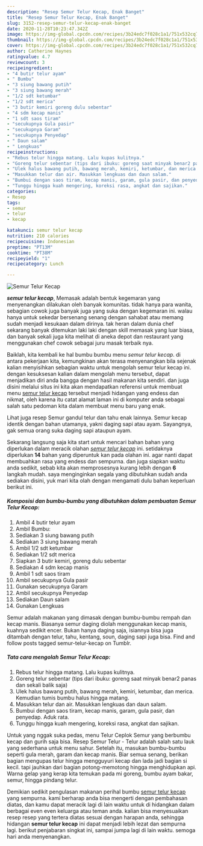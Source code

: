 ```yaml
---
description: "Resep Semur Telur Kecap, Enak Banget"
title: "Resep Semur Telur Kecap, Enak Banget"
slug: 3152-resep-semur-telur-kecap-enak-banget
date: 2020-11-28T10:23:47.342Z
image: https://img-global.cpcdn.com/recipes/3b24edc7f028c1a1/751x532cq70/semur-telur-kecap-foto-resep-utama.jpg
thumbnail: https://img-global.cpcdn.com/recipes/3b24edc7f028c1a1/751x532cq70/semur-telur-kecap-foto-resep-utama.jpg
cover: https://img-global.cpcdn.com/recipes/3b24edc7f028c1a1/751x532cq70/semur-telur-kecap-foto-resep-utama.jpg
author: Catherine Haynes
ratingvalue: 4.7
reviewcount: 3
recipeingredient:
- "4 butir telur ayam"
- " Bumbu"
- "3 siung bawang putih"
- "3 siung bawang merah"
- "1/2 sdt ketumbar"
- "1/2 sdt merica"
- "3 butir kemiri goreng dulu sebentar"
- "4 sdm kecap manis"
- "1 sdt saos tiram"
- "secukupnya Gula pasir"
- "secukupnya Garam"
- "secukupnya Penyedap"
- " Daun salam"
- " Lengkuas"
recipeinstructions:
- "Rebus telur hingga matang. Lalu kupas kulitnya."
- "Goreng telur sebentar (tips dari ibuku: goreng saat minyak benar2 panas dan sekali balik saja)"
- "Ulek halus bawang putih, bawang merah, kemiri, ketumbar, dan merica. Kemudian tumis bumbu halus hingga matang."
- "Masukkan telur dan air. Masukkan lengkuas dan daun salam."
- "Bumbui dengan saos tiram, kecap manis, garam, gula pasir, dan penyedap. Aduk rata."
- "Tunggu hingga kuah mengering, koreksi rasa, angkat dan sajikan."
categories:
- Resep
tags:
- semur
- telur
- kecap

katakunci: semur telur kecap 
nutrition: 210 calories
recipecuisine: Indonesian
preptime: "PT13M"
cooktime: "PT38M"
recipeyield: "1"
recipecategory: Lunch

---
```



![Semur Telur Kecap](https://img-global.cpcdn.com/recipes/3b24edc7f028c1a1/751x532cq70/semur-telur-kecap-foto-resep-utama.jpg)

<b><i>semur telur kecap</i></b>, Memasak adalah bentuk kegemaran yang menyenangkan dilakukan oleh banyak komunitas. tidak hanya para wanita, sebagian cowok juga banyak juga yang suka dengan kegemaran ini. walau hanya untuk sekedar bersenang senang dengan sahabat atau memang sudah menjadi kesukaan dalam dirinya. tak heran dalam dunia chef sekarang banyak ditemukan laki laki dengan skill memasak yang luar biasa, dan banyak sekali juga kita melihat di aneka depot dan restaurant yang menggunakan chef cowok sebagai juru masak terbaik nya.

Baiklah, kita kembali ke hal bumbu bumbu menu <i>semur telur kecap</i>. di antara pekerjaan kita, kemungkinan akan terasa menyenangkan bila sejenak kalian menyisihkan sebagian waktu untuk mengolah semur telur kecap ini. dengan kesuksesan kalian dalam mengolah menu tersebut, dapat menjadikan diri anda bangga dengan hasil makanan kita sendiri. dan juga disini melalui situs ini kita akan mendapatkan referensi untuk membuat menu <u>semur telur kecap</u> tersebut menjadi hidangan yang endess dan nikmat, oleh karena itu catat alamat laman ini di komputer anda sebagai salah satu pedoman kita dalam membuat menu baru yang enak.

Lihat juga resep Semur gandul telur dan tahu enak lainnya. Semur kecap identik dengan bahan utamanya, yakni daging sapi atau ayam. Sayangnya, gak semua orang suka daging sapi ataupun ayam.


Sekarang langsung saja kita start untuk mencari bahan bahan yang diperlukan dalam meracik olahan <u><i>semur telur kecap</i></u> ini. setidaknya diperlukan <b>14</b> bahan yang diperuntuk kan pada olahan ini. agar nanti dapat membuahkan rasa yang endess dan sempurna. dan juga siapkan waktu anda sedikit, sebab kita akan memprosesnya kurang lebih dengan <b>6</b> langkah mudah. saya menginginkan segala yang dibutuhkan sudah anda sediakan disini, yuk mari kita olah dengan mengamati dulu bahan keperluan berikut ini.

<!--inarticleads1-->

##### Komposisi dan bumbu-bumbu yang dibutuhkan dalam pembuatan Semur Telur Kecap:

1. Ambil 4 butir telur ayam
1. Ambil  Bumbu:
1. Sediakan 3 siung bawang putih
1. Sediakan 3 siung bawang merah
1. Ambil 1/2 sdt ketumbar
1. Sediakan 1/2 sdt merica
1. Siapkan 3 butir kemiri, goreng dulu sebentar
1. Sediakan 4 sdm kecap manis
1. Ambil 1 sdt saos tiram
1. Ambil secukupnya Gula pasir
1. Gunakan secukupnya Garam
1. Ambil secukupnya Penyedap
1. Sediakan  Daun salam
1. Gunakan  Lengkuas


Semur adalah makanan yang dimasak dengan bumbu-bumbu rempah dan kecap manis. Biasanya semur daging diolah menggunakan kecap manis, kuahnya sedikit encer. Bukan hanya daging saja, isiannya bisa juga ditambah dengan telur, tahu, kentang, soun, daging sapi juga bisa. Find and follow posts tagged semur-telur-kecap on Tumblr. 

<!--inarticleads2-->

##### Tata cara mengolah Semur Telur Kecap:

1. Rebus telur hingga matang. Lalu kupas kulitnya.
1. Goreng telur sebentar (tips dari ibuku: goreng saat minyak benar2 panas dan sekali balik saja)
1. Ulek halus bawang putih, bawang merah, kemiri, ketumbar, dan merica. Kemudian tumis bumbu halus hingga matang.
1. Masukkan telur dan air. Masukkan lengkuas dan daun salam.
1. Bumbui dengan saos tiram, kecap manis, garam, gula pasir, dan penyedap. Aduk rata.
1. Tunggu hingga kuah mengering, koreksi rasa, angkat dan sajikan.


Untuk yang nggak suka pedas, menu Telur Ceplok Semur yang berbumbu kecap dan gurih saja bisa. Resep Semur Telur - Telur adalah salah satu lauk yang sederhana untuk menu sahur. Setelah itu, masukan bumbu-bumbu seperti gula merah, garam dan kecap manis. Biar semua senang, berikan bagian mengupas telur hingga mengguyuri kecap dan lada jadi bagian si kecil. tapi jauhkan dari bagian potong-memotong hingga menghidupkan api. Warna gelap yang kerap kita temukan pada mi goreng, bumbu ayam bakar, semur, hingga pindang telur. 

Demikian sedikit pengulasan makanan perihal bumbu <u>semur telur kecap</u> yang sempurna. kami berharap anda bisa mengerti dengan pembahasan diatas, dan kamu dapat meracik lagi di lain waktu untuk di hidangkan dalam berbagai even even keluarga atau teman anda. kalian bisa menyesuaikan resep resep yang tertera diatas sesuai dengan harapan anda, sehingga hidangan <b>semur telur kecap</b> ini dapat menjadi lebih lezat dan sempurna lagi. berikut penjabaran singkat ini, sampai jumpa lagi di lain waktu. semoga hari anda menyenangkan.
